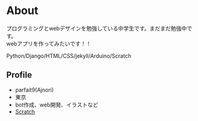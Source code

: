 # About
プログラミングとwebデザインを勉強している中学生です。まだまだ勉強中です。  
webアプリを作ってみたいです！！  

Python/Django/HTML/CSS/jekyll/Arduino/Scratch

## Profile
- parfait9(Ajnori)
- 東京
- bot作成、web開発、イラストなど
- [Scratch](https://scratch.mit.edu/users/parfait9/)
